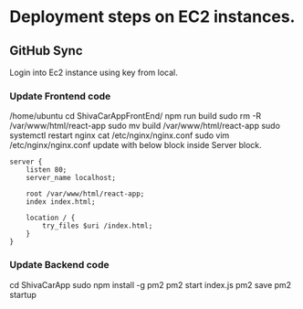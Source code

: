 # Deployment steps on EC2 instances.

## GitHub Sync 
Login into Ec2 instance using key from local. 


### Update Frontend code
/home/ubuntu
cd ShivaCarAppFrontEnd/
npm run build 
sudo rm -R /var/www/html/react-app
sudo mv build /var/www/html/react-app
sudo systemctl restart nginx
cat /etc/nginx/nginx.conf
sudo vim /etc/nginx/nginx.conf
update with below block inside Server block.
```
server {
    listen 80;
    server_name localhost;

    root /var/www/html/react-app;
    index index.html;
    
    location / {
        try_files $uri /index.html;
    }
}
```
### Update Backend code
cd ShivaCarApp
sudo npm install -g pm2
pm2 start index.js
pm2 save
pm2 startup
